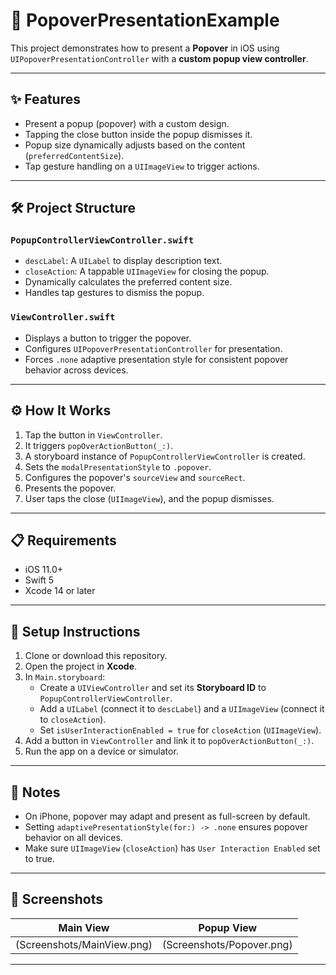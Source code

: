 # 📱 PopoverPresentationExample

This project demonstrates how to present a **Popover** in iOS using `UIPopoverPresentationController` with a **custom popup view controller**.

---

## ✨ Features

- Present a popup (popover) with a custom design.
- Tapping the close button inside the popup dismisses it.
- Popup size dynamically adjusts based on the content (`preferredContentSize`).
- Tap gesture handling on a `UIImageView` to trigger actions.

---

## 🛠 Project Structure

### `PopupControllerViewController.swift`
- `descLabel`: A `UILabel` to display description text.
- `closeAction`: A tappable `UIImageView` for closing the popup.
- Dynamically calculates the preferred content size.
- Handles tap gestures to dismiss the popup.

### `ViewController.swift`
- Displays a button to trigger the popover.
- Configures `UIPopoverPresentationController` for presentation.
- Forces `.none` adaptive presentation style for consistent popover behavior across devices.

---

## ⚙️ How It Works

1. Tap the button in `ViewController`.
2. It triggers `popOverActionButton(_:)`.
3. A storyboard instance of `PopupControllerViewController` is created.
4. Sets the `modalPresentationStyle` to `.popover`.
5. Configures the popover's `sourceView` and `sourceRect`.
6. Presents the popover.
7. User taps the close (`UIImageView`), and the popup dismisses.

---

## 📋 Requirements

- iOS 11.0+
- Swift 5
- Xcode 14 or later

---

## 🚀 Setup Instructions

1. Clone or download this repository.
2. Open the project in **Xcode**.
3. In `Main.storyboard`:
   - Create a `UIViewController` and set its **Storyboard ID** to `PopupControllerViewController`.
   - Add a `UILabel` (connect it to `descLabel`) and a `UIImageView` (connect it to `closeAction`).
   - Set `isUserInteractionEnabled = true` for `closeAction` (`UIImageView`).
4. Add a button in `ViewController` and link it to `popOverActionButton(_:)`.
5. Run the app on a device or simulator.

---

## 📝 Notes

- On iPhone, popover may adapt and present as full-screen by default.
- Setting `adaptivePresentationStyle(for:) -> .none` ensures popover behavior on all devices.
- Make sure `UIImageView` (`closeAction`) has `User Interaction Enabled` set to true.

---

## 📸 Screenshots

| Main View | Popup View |
| :-------: | :--------: |
| (Screenshots/MainView.png) | (Screenshots/Popover.png) |

---
